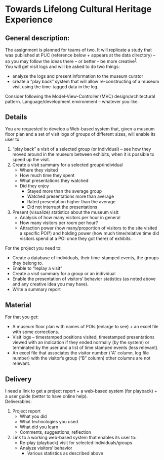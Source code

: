 # Towards Lifelong Cultural Heritage Experience 
## General description:
The assignment is planned for teams of two. It will replicate a study that was published at PUC (reference below + appears at the data directory) – so you may follow the ideas there – or better – be more creative<sup>[1]</sup>.  
You will get visit logs and will be asked to do two things:
* analyze the logs and present information to the museum curator
* create a “play back” system that will allow re-constructing of a museum visit using the time-tagged data in the log.

Consider following the Model-View-Controller (MVC) design/architectural pattern.
Language/development environment – whatever you like.  

## Details
You are requested to develop a Web-based system that, given a museum floor plan and a set of visit logs of groups of different sizes, will enable its user to:
1. “play back” a visit of a selected group (or individual) – see how they moved around in the museum between exhibits, when it is possible to speed up the visit.
2. Create a visit summary for a selected group/individual
    * Where they visited
    * How much time they spent
    * What presentations they watched
    * Did they enjoy
        * Stayed more than the average group
        * Watched presentations more than average
        * Rated presentation higher than the average
        * Did not interrupt the presentations
3. Present (visualize) statistics about the museum visit:
    * Analysis of how many visitors per hour in general
    * How many visitors per room per hour?
    * Attraction power (how many/proportion of visitors to the site visited a specific POI?) and holding power (how much time/relative time did visitors spend at a POI once they got there) of exhibits.

For the project you need to:
* Create a database of individuals, their time-stamped events, the groups they belong to.
* Enable to “replay a visit”
* Create a visit summary for a group or an individual
* Enable the presentation of visitors’ behavior statistics (as noted above and any creative idea you may have).
* Write a summary report

## Material
For that you get:
* A museum floor plan with names of POIs (enlarge to see) + an excel file with some corrections.
* Visit logs – timestamped positions visited, timestamped presentations viewed with an indication if they ended normally (by the system) or terminated by the user and a list of time stamped events (less relevant).
* An excel file that associates the visitor number (“A” column, log file number) with the visitor’s group (“B” column) other columns are not relevant.

## Delivery
I need a link to get a project report + a web-based system (for playback) + a user guide (better to have online help).  
Deliverables:
1. Project report
    * What you did
    * What technologies you used
    * What did you learn
    * Comments, suggestions, reflection
2. Link to a working web-based system that enables its user to:
    * Re-play (playback) visit for selected individuals/groups
    * Analyze visitors’ behavior
        * Various statistics as described above

[1]: https://doi.org/10.1007/s00779-016-0994-9 "Lanir, J., Kuflik, T., Sheidin, J., Yavin, N., Leiderman, K., & Segal, M. (2017). Visualizing museum visitors’ behavior: Where do they go and what do they do there?. Personal and Ubiquitous Computing, 21(2), 313-326."